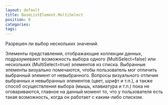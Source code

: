 ```yaml
---
layout: default
title: BaseListElement.MultiSelect
position: 0
categories: 
tags: 
---
```


Разрешен ли выбор нескольких значений.

  


Элементы представления, отображающие коллекции данных, подразумевают возможность выбора одного (MultiSelect=false) или нескольких (MultiSelect=true) элементов из списка. Выбранные элементы визуально помечаются, чтобы пользователь мог отличить выбранный элемент от невыбранного. Вопросы визуального отличия выбранных и невыбранных элементов (цвет, шрифт и т.п.), а также способ осуществления выбора (мышь, клавиатура и т.п.) пока не оговариваются, главное на данный момент то, что у пользователя есть такая возможность, когда он работает с каким-либо списком.

 

 

